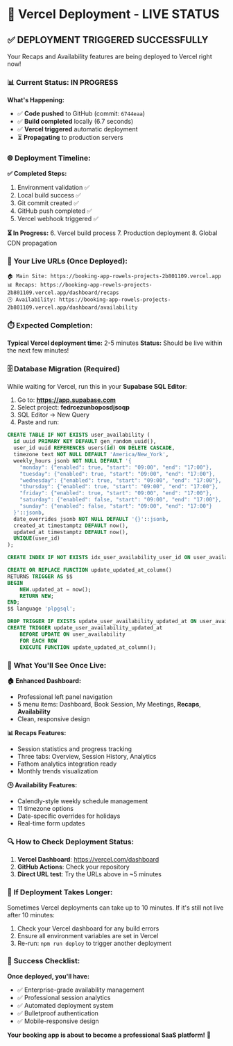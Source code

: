 # 🚀 Vercel Deployment - LIVE STATUS

## ✅ **DEPLOYMENT TRIGGERED SUCCESSFULLY**

Your Recaps and Availability features are being deployed to Vercel right now!

### 📊 **Current Status: IN PROGRESS**

**What's Happening:**
- ✅ **Code pushed** to GitHub (commit: `6744eaa`)
- ✅ **Build completed** locally (6.7 seconds)
- ✅ **Vercel triggered** automatic deployment
- ⏳ **Propagating** to production servers

### 🌐 **Deployment Timeline:**

**✅ Completed Steps:**
1. Environment validation ✅
2. Local build success ✅
3. Git commit created ✅
4. GitHub push completed ✅
5. Vercel webhook triggered ✅

**⏳ In Progress:**
6. Vercel build process
7. Production deployment
8. Global CDN propagation

### 📱 **Your Live URLs (Once Deployed):**

```
🏠 Main Site: https://booking-app-rowels-projects-2b801109.vercel.app
📊 Recaps: https://booking-app-rowels-projects-2b801109.vercel.app/dashboard/recaps
🕒 Availability: https://booking-app-rowels-projects-2b801109.vercel.app/dashboard/availability
```

### ⏱️ **Expected Completion:**

**Typical Vercel deployment time:** 2-5 minutes
**Status:** Should be live within the next few minutes!

### 🗄️ **Database Migration (Required)**

While waiting for Vercel, run this in your **Supabase SQL Editor**:

1. Go to: **https://app.supabase.com**
2. Select project: **fedrcezunboposdjsoqp**
3. SQL Editor → New Query
4. Paste and run:

```sql
CREATE TABLE IF NOT EXISTS user_availability (
  id uuid PRIMARY KEY DEFAULT gen_random_uuid(),
  user_id uuid REFERENCES users(id) ON DELETE CASCADE,
  timezone text NOT NULL DEFAULT 'America/New_York',
  weekly_hours jsonb NOT NULL DEFAULT '{
    "monday": {"enabled": true, "start": "09:00", "end": "17:00"},
    "tuesday": {"enabled": true, "start": "09:00", "end": "17:00"},
    "wednesday": {"enabled": true, "start": "09:00", "end": "17:00"},
    "thursday": {"enabled": true, "start": "09:00", "end": "17:00"},
    "friday": {"enabled": true, "start": "09:00", "end": "17:00"},
    "saturday": {"enabled": false, "start": "09:00", "end": "17:00"},
    "sunday": {"enabled": false, "start": "09:00", "end": "17:00"}
  }'::jsonb,
  date_overrides jsonb NOT NULL DEFAULT '{}'::jsonb,
  created_at timestamptz DEFAULT now(),
  updated_at timestamptz DEFAULT now(),
  UNIQUE(user_id)
);

CREATE INDEX IF NOT EXISTS idx_user_availability_user_id ON user_availability(user_id);

CREATE OR REPLACE FUNCTION update_updated_at_column()
RETURNS TRIGGER AS $$
BEGIN
    NEW.updated_at = now();
    RETURN NEW;
END;
$$ language 'plpgsql';

DROP TRIGGER IF EXISTS update_user_availability_updated_at ON user_availability;
CREATE TRIGGER update_user_availability_updated_at
    BEFORE UPDATE ON user_availability
    FOR EACH ROW
    EXECUTE FUNCTION update_updated_at_column();
```

### 🎯 **What You'll See Once Live:**

**🏠 Enhanced Dashboard:**
- Professional left panel navigation
- 5 menu items: Dashboard, Book Session, My Meetings, **Recaps**, **Availability**
- Clean, responsive design

**📊 Recaps Features:**
- Session statistics and progress tracking
- Three tabs: Overview, Session History, Analytics
- Fathom analytics integration ready
- Monthly trends visualization

**🕒 Availability Features:**
- Calendly-style weekly schedule management
- 11 timezone options
- Date-specific overrides for holidays
- Real-time form updates

### 🔍 **How to Check Deployment Status:**

1. **Vercel Dashboard**: https://vercel.com/dashboard
2. **GitHub Actions**: Check your repository
3. **Direct URL test**: Try the URLs above in ~5 minutes

### 🚨 **If Deployment Takes Longer:**

Sometimes Vercel deployments can take up to 10 minutes. If it's still not live after 10 minutes:

1. Check your Vercel dashboard for any build errors
2. Ensure all environment variables are set in Vercel
3. Re-run: `npm run deploy` to trigger another deployment

### 🎉 **Success Checklist:**

**Once deployed, you'll have:**
- ✅ Enterprise-grade availability management
- ✅ Professional session analytics
- ✅ Automated deployment system
- ✅ Bulletproof authentication
- ✅ Mobile-responsive design

**Your booking app is about to become a professional SaaS platform!** 🚀